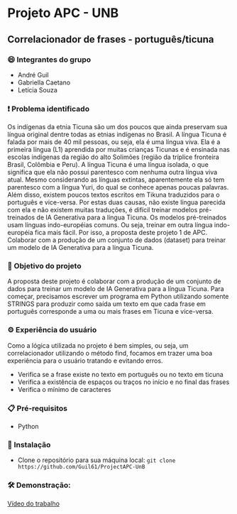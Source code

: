 # Projeto APC - UNB 
## Correlacionador de frases - português/ticuna

### :smile: Integrantes do grupo
- André Guil
- Gabriella Caetano
- Letícia Souza
### :exclamation: Problema identificado
Os indígenas da etnia Ticuna são um dos poucos que ainda preservam sua língua original dentre
todas as etnias indígenas no Brasil. A língua Ticuna é falada por mais de 40 mil pessoas, ou seja,
ela é uma língua viva. Ela é a primeira língua (L1) aprendida por muitas crianças Ticunas e é
ensinada nas escolas indígenas da região do alto Solimões (região da tríplice fronteira Brasil,
Colômbia e Peru).
A língua Ticuna é uma língua isolada, o que significa que ela não possui parentesco com
nenhuma outra língua viva atual. Mesmo considerando as línguas extintas, aparentemente ela
só tem parentesco com a língua Yuri, do qual se conhece apenas poucas palavras. Além disso,
existem poucos textos escritos em Tikuna traduzidos para o português e vice-versa. Por estas
duas causas, não existe língua parecida com ela e não existem muitas traduções, é difícil treinar
modelos pré-treinados de IA Generativa para a língua Ticuna. Os modelos pré-treinados usam
línguas indo-européias comuns. Ou seja, treinar em outra língua indo-européia fica mais fácil.
Por isso, a proposta deste projeto 1 de APC. Colaborar com a produção de um conjunto de dados
(dataset) para treinar um modelo de IA Generativa para a língua Ticuna.

### 🚀 Objetivo do projeto
 A proposta deste projeto é colaborar com a produção de um conjunto de dados para treinar um modelo de IA Generativa para a língua Ticuna.
Para começar, precisamos escrever um programa em Python utilizando somente STRINGS para produzir como saída um texto em que cada frase em português corresponde a uma ou mais frases em Ticuna e vice-versa.

### ⚙️ Experiência do usuário
Como a lógica utilizada no projeto é bem simples, ou seja, um correlacionador utilizando o método find, focamos em trazer uma boa experiência para o usuário tratando e evitando erros.
- Verifica se a frase existe no texto em português ou no texto em ticuna
- Verifica a existência de espaços ou traços no início e no final das frases
- Verifica o mínimo de caracteres

### 📋 Pré-requisitos
- Python

### 🔧 Instalação
- Clone o repositório para sua máquina local: ```git clone https://github.com/Guil61/ProjectAPC-UnB ```

### 🛠️ Demonstração:
[Vídeo do trabalho](https://youtu.be/xyWtsMDc7XM)
